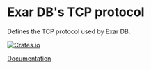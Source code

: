 # Exar DB's TCP protocol

Defines the TCP protocol used by Exar DB.

[![Crates.io](https://img.shields.io/crates/v/exar-net.svg)](https://crates.io/crates/exar-net)

[Documentation](https://bfil.github.io/exar-db/exar_net/index.html)
